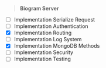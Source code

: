 > **Biogram Server**

- [ ] Implementation Serialize Request
- [ ] Implementation Authentication
- [x] Implementation Routing
- [ ] Implementation Log System
- [x] Implementation MongoDB Methods
- [ ] Implementation Security
- [ ] Implementation Testing
